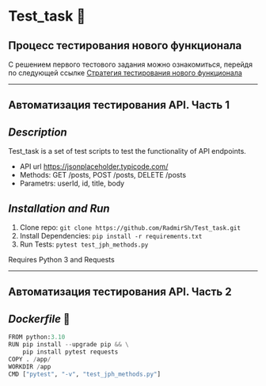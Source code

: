 # **Test_task** :floppy_disk:

## **Процесс тестирования нового функционала**
С решением первого тестового задания можно ознакомиться, перейдя по следующей ссылке [Стратегия тестирования нового функционала](https://docs.google.com/document/d/17VZNm7M8pr96l96ABIZbQ7HT198VHFanW7n82hp2H4c/edit?usp=sharing)

---

## **Автоматизация тестирования API. Часть 1**

## *Description*

Test_task is a set of test scripts to test the functionality of API endpoints.

  *  API url https://jsonplaceholder.typicode.com/
  *  Methods: GET /posts, POST /posts, DELETE /posts
  *  Parametrs: userId, id, title, body

## *Installation and Run*

1. Clone repo: `git clone https://github.com/RadmirSh/Test_task.git`
2. Install Dependencies: `pip install -r requirements.txt`
3. Run Tests: `pytest test_jph_methods.py`

Requires Python 3 and Requests

---

## **Автоматизация тестирования API. Часть 2**

## *Dockerfile* 🐳

```python
FROM python:3.10
RUN pip install --upgrade pip && \
    pip install pytest requests
COPY . /app/
WORKDIR /app
CMD ["pytest", "-v", "test_jph_methods.py"]
```

